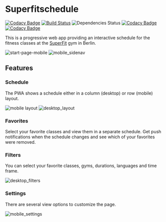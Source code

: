 # Superfitschedule

[![Codacy Badge](https://api.codacy.com/project/badge/Grade/74f37293534a4887bee32925749f7758)](https://www.codacy.com/app/kiwikern/Superfit-Schedule?utm_source=github.com&utm_medium=referral&utm_content=kiwikern/Superfit-Schedule&utm_campaign=badger)
[![Build Status](https://travis-ci.org/kiwikern/Superfit-Schedule.svg?branch=master)](https://travis-ci.org/kiwikern/Superfit-Schedule)
![Dependencies Status](https://david-dm.org/kiwikern/Superfit-Schedule.svg)
[![Codacy Badge](https://api.codacy.com/project/badge/Grade/74f37293534a4887bee32925749f7758)](https://www.codacy.com/app/kiwikern/Superfit-Schedule?utm_source=github.com&amp;utm_medium=referral&amp;utm_content=kiwikern/Superfit-Schedule&amp;utm_campaign=Badge_Grade)
[![Codacy Badge](https://api.codacy.com/project/badge/Coverage/74f37293534a4887bee32925749f7758)](https://www.codacy.com/app/kiwikern/Superfit-Schedule?utm_source=github.com&utm_medium=referral&utm_content=kiwikern/Superfit-Schedule&utm_campaign=Badge_Coverage)

This is a progressive web app providing an interactive schedule for the fitness classes at the [SuperFit](http://www.mysuperfit.com) gym in Berlin.

![start-page-mobile](https://cloud.githubusercontent.com/assets/2671139/26037491/f6a375bc-38f3-11e7-914d-a50f832bb50f.png) ![mobile_sidenav](https://cloud.githubusercontent.com/assets/2671139/26029647/b18b740c-383a-11e7-962b-cc172be4f14d.png)

## Features

### Schedule

The PWA shows a schedule either in a column (desktop) or row (mobile) layout.

![mobile layout](https://cloud.githubusercontent.com/assets/2671139/26029643/9386f238-383a-11e7-97cf-5314e2a4118d.png)
![desktop_layout](https://cloud.githubusercontent.com/assets/2671139/26029656/ed7598d0-383a-11e7-9c46-004163f29585.png)

### Favorites

Select your favorite classes and view them in a separate schedule.
Get push notifications when the schedule changes and see which of your favorites were removed.

### Filters
You can select your favorite classes, gyms, durations, languages and time frame. 

![desktop_filters](https://cloud.githubusercontent.com/assets/2671139/26029671/90b0fa26-383b-11e7-8c3b-1f9f5ba347c9.png)

### Settings
There are several view options to customize the page.

![mobile_settings](https://cloud.githubusercontent.com/assets/2671139/26029690/26e4d346-383c-11e7-9f41-2903fd3057dd.png)


